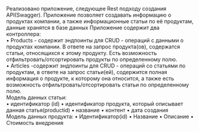Реализовано приложение, следующее Rest подходу создания API(Swagger).  Приложение позволяет создавать информацию о продуктах компании, а также информационные статьи по её продуктам, данные хранятся в базе данных 
Приложение содержит два контроллера:  
• Products - содержит эндпоинты для CRUD - операций с данными о продуктах компании. В ответе на запрос продукта(ов), содержатся статьи, относящихся к этому продукту. Есть возможность  
отфильтровать/отсортировать продукты по определенному полю.   
• Articles -содержит эндпоинты для CRUD - операций со статьями по продуктам, в ответе на запрос статьи(ей), содержится полная информация о продукте, к которому она относится, а также есть возможность отфильтровать/отсортировать статьи по определенному полю.   
Модель данных статьи:   
• идентификатор (id) 
• идентификатор продукта, который описывает данная статья(productid) 
• название 
• контент 
• дата создания   
Модель данных продукта: 
• Идентификатор(id) 
• Название 
• Описание 
• Стоимость внедрения   
